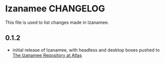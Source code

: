 Izanamee CHANGELOG
=====================

This file is used to list changes made in Izanamee.

0.1.2
-----
- initial release of Izanamee, with headless and desktop boxes pushed to [The
  Izanamee Repository at Atlas](https://atlas.hashicorp.com/izanamee)
